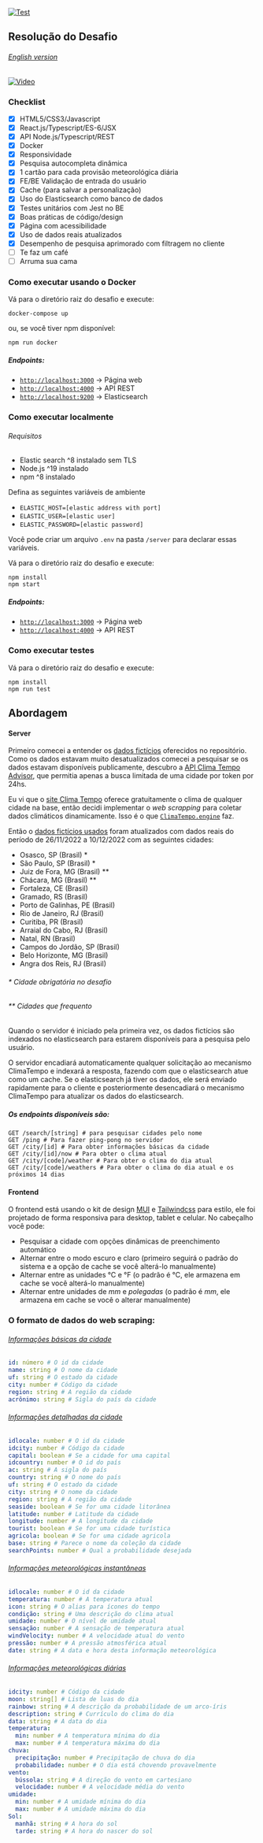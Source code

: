 [![Test](https://github.com/laravieira/climatempo-challenge/actions/workflows/test.yml/badge.svg?branch=master)](https://github.com/laravieira/climatempo-challenge/actions/workflows/test.yml)

## Resolução do Desafio
###### [English version](/PROJECT_ENGLISH.md)

[![Video](https://img.youtube.com/vi/1B_0Zs2_3VA/0.jpg)](https://www.youtube.com/watch?v=1B_0Zs2_3VA)

### Checklist
- [x] HTML5/CSS3/Javascript
- [x] React.js/Typescript/ES-6/JSX
- [x] API Node.js/Typescript/REST
- [x] Docker
- [x] Responsividade
- [x] Pesquisa autocompleta dinâmica
- [x] 1 cartão para cada provisão meteorológica diária
- [x] FE/BE Validação de entrada do usuário
- [x] Cache (para salvar a personalização)
- [x] Uso do Elasticsearch como banco de dados
- [x] Testes unitários com Jest no BE
- [x] Boas práticas de código/design
- [x] Página com acessibilidade
- [x] Uso de dados reais atualizados
- [x] Desempenho de pesquisa aprimorado com filtragem no cliente
- [ ] Te faz um café
- [ ] Arruma sua cama

### Como executar usando o Docker
Vá para o diretório raiz do desafio e execute:
```shell
docker-compose up
```
ou, se você tiver npm disponível:
```shell
npm run docker
```

##### Endpoints:
- [`http://localhost:3000`](http://localhost:3000) -> Página web
- [`http://localhost:4000`](http://localhost:4000) -> API REST
- [`http://localhost:9200`](http://localhost:9200) -> Elasticsearch

### Como executar localmente
###### Requisitos
* Elastic search ^8 instalado sem TLS
* Node.js ^19 instalado
* npm ^8 instalado

Defina as seguintes variáveis de ambiente
* `ELASTIC_HOST=[elastic address with port]`
* `ELASTIC_USER=[elastic user]`
* `ELASTIC_PASSWORD=[elastic password]`

Você pode criar um arquivo `.env` na pasta `/server` para declarar essas variáveis.

Vá para o diretório raiz do desafio e execute:
```shell
npm install
npm start
```

##### Endpoints:
- [`http://localhost:3000`](http://localhost:3000) -> Página web
- [`http://localhost:4000`](http://localhost:4000) -> API REST

### Como executar testes
Vá para o diretório raiz do desafio e execute:
```shell
npm install
npm run test
```

## Abordagem
#### Server
Primeiro comecei a entender os [dados fictícios](base) oferecidos no repositório. Como os dados estavam muito desatualizados comecei a pesquisar se os dados estavam disponíveis publicamente, descubro a [API Clima Tempo Advisor](https://advisor.climatempo.com.br/), que permitia apenas a busca limitada de uma cidade por token por 24hs.

Eu vi que o [site Clima Tempo](https://www.climatempo.com.br/) oferece gratuitamente o clima de qualquer cidade na base, então decidi implementar o *web scrapping* para coletar dados climáticos dinamicamente. Isso é o que [`ClimaTempo.engine`](server/src/Engines/ClimaTempo/ClimaTempo.engine.ts) faz.

Então o [dados fictícios usados](server/src/dummy.json) foram atualizados com dados reais do período de 26/11/2022 a 10/12/2022 com as seguintes cidades:

- Osasco, SP (Brasil) *
- São Paulo, SP (Brasil) *
- Juiz de Fora, MG (Brasil) **
- Chácara, MG (Brasil) **
- Fortaleza, CE (Brasil)
- Gramado, RS (Brasil)
- Porto de Galinhas, PE (Brasil)
- Rio de Janeiro, RJ (Brasil)
- Curitiba, PR (Brasil)
- Arraial do Cabo, RJ (Brasil)
- Natal, RN (Brasil)
- Campos do Jordão, SP (Brasil)
- Belo Horizonte, MG (Brasil)
- Angra dos Reis, RJ (Brasil)

###### * Cidade obrigatória no desafio
###### ** Cidades que frequento

Quando o servidor é iniciado pela primeira vez, os dados fictícios são indexados no elasticsearch para estarem disponíveis para a pesquisa pelo usuário.

O servidor encadiará automaticamente qualquer solicitação ao mecanismo ClimaTempo e indexará a resposta, fazendo com que o elasticsearch atue como um cache. Se o elasticsearch já tiver os dados, ele será enviado rapidamente para o cliente e posteriormente desencadiará o mecanismo ClimaTempo para atualizar os dados do elasticsearch.

##### Os endpoints disponíveis são:
```shell
GET /search/[string] # para pesquisar cidades pelo nome
GET /ping # Para fazer ping-pong no servidor
GET /city/[id] # Para obter informações básicas da cidade
GET /city/[id]/now # Para obter o clima atual
GET /city/[code]/weather # Para obter o clima do dia atual
GET /city/[code]/weathers # Para obter o clima do dia atual e os próximos 14 dias
```

#### Frontend
O frontend está usando o kit de design [MUI](https://mui.com/) e [Tailwindcss](https://tailwindcss.com/) para estilo, ele foi projetado de forma responsiva para desktop, tablet e celular. No cabeçalho você pode:
* Pesquisar a cidade com opções dinâmicas de preenchimento automático
* Alternar entre o modo escuro e claro (primeiro seguirá o padrão do sistema e a opção de cache se você alterá-lo manualmente)
* Alternar entre as unidades °C e °F (o padrão é °C, ele armazena em cache se você alterá-lo manualmente)
* Alternar entre unidades de *mm* e *polegadas* (o padrão é *mm*, ele armazena em cache se você o alterar manualmente)

### O formato de dados do web scraping:

###### [Informações básicas da cidade](server/src/Models/Locale.model.ts)
```yaml
id: número # O id da cidade
name: string # O nome da cidade
uf: string # O estado da cidade
city: number # Código da cidade
region: string # A região da cidade
acrônimo: string # Sigla do país da cidade
```

###### [Informações detalhadas da cidade](server/src/Models/DetailedLocale.model.ts)
```yaml
idlocale: number # O id da cidade
idcity: number # Código da cidade
capital: boolean # Se a cidade for uma capital
idcountry: number # O id do país
ac: string # A sigla do país
country: string # O nome do país
uf: string # O estado da cidade
city: string # O nome da cidade
region: string # A região da cidade
seaside: boolean # Se for uma cidade litorânea
latitude: number # Latitude da cidade
longitude: number # A longitude da cidade
tourist: boolean # Se for uma cidade turística
agricola: boolean # Se for uma cidade agricola
base: string # Parece o nome da coleção da cidade
searchPoints: number # Qual a probabilidade desejada
```

###### [Informações meteorológicas instantâneas](server/src/Models/InstantWeather.model.ts)
```yaml
idlocale: number # O id da cidade
temperatura: number # A temperatura atual
icon: string # O alias para ícones do tempo
condição: string # Uma descrição do clima atual
umidade: number # O nível de umidade atual
sensação: number # A sensação de temperatura atual
windVelocity: number # A velocidade atual do vento
pressão: number # A pressão atmosférica atual
date: string # A data e hora desta informação meteorológica
```

###### [Informações meteorológicas diárias](server/src/Models/DailyWeather.model.ts)
```yaml
idcity: number # Código da cidade
moon: string[] # Lista de luas do dia
rainbow: string # A descrição da probabilidade de um arco-íris
description: string # Currículo do clima do dia
data: string # A data do dia
temperatura:
  min: number # A temperatura mínima do dia
  max: number # A temperatura máxima do dia
chuva:
  precipitação: number # Precipitação de chuva do dia
  probabilidade: number # O dia está chovendo provavelmente
vento:
  bússola: string # A direção do vento em cartesiano
  velocidade: number # A velocidade média do vento
umidade:
  min: number # A umidade mínima do dia
  max: number # A umidade máxima do dia
Sol:
  manhã: string # A hora do sol
  tarde: string # A hora do nascer do sol
```